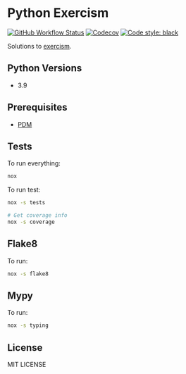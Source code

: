 # Python Exercism

[![GitHub Workflow Status](https://img.shields.io/github/workflow/status/roghu/python-exercism/Tests)](https://github.com/roghu/python-exercism/actions)
[![Codecov](https://img.shields.io/codecov/c/github/roghu/python-exercism)](https://app.codecov.io/gh/roghu/python-exercism)
[![Code style: black](https://img.shields.io/badge/code%20style-black-000000.svg)](https://github.com/psf/black)

Solutions to [exercism](https://github.com/exercism/python).

## Python Versions

* 3.9

## Prerequisites

* [PDM](https://pdm.fming.dev)

## Tests

To run everything:

```bash
nox
```

To run test:

```bash
nox -s tests

# Get coverage info
nox -s coverage
```

## Flake8

To run:

```bash
nox -s flake8
```

## Mypy

To run:

```bash
nox -s typing
```

## License

MIT LICENSE
